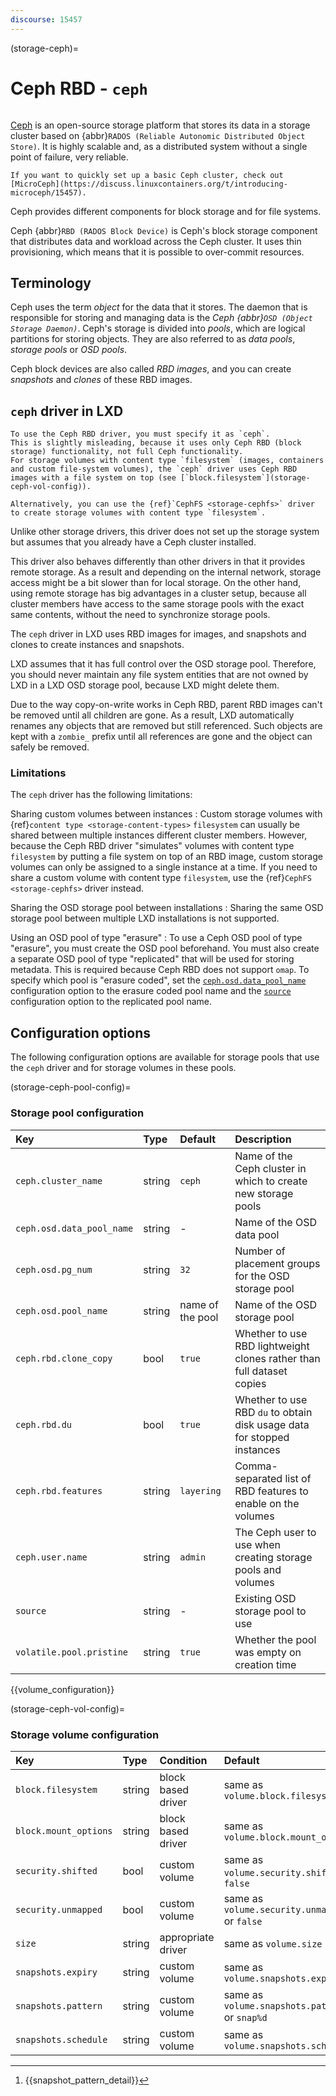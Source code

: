 ```yaml
---
discourse: 15457
---
```


(storage-ceph)=
# Ceph RBD - `ceph`

```{youtube} https://youtube.com/watch?v=kVLGbvRU98A
```

<!-- Include start Ceph intro -->
[Ceph](https://ceph.io/en/) is an open-source storage platform that stores its data in a storage cluster based on {abbr}`RADOS (Reliable Autonomic Distributed Object Store)`.
It is highly scalable and, as a distributed system without a single point of failure, very reliable.

```{tip}
If you want to quickly set up a basic Ceph cluster, check out [MicroCeph](https://discuss.linuxcontainers.org/t/introducing-microceph/15457).
```

Ceph provides different components for block storage and for file systems.
<!-- Include end Ceph intro -->

Ceph {abbr}`RBD (RADOS Block Device)` is Ceph's block storage component that distributes data and workload across the Ceph cluster.
It uses thin provisioning, which means that it is possible to over-commit resources.

## Terminology

<!-- Include start Ceph terminology -->
Ceph uses the term *object* for the data that it stores.
The daemon that is responsible for storing and managing data is the *Ceph {abbr}`OSD (Object Storage Daemon)`*.
Ceph's storage is divided into *pools*, which are logical partitions for storing objects.
They are also referred to as *data pools*, *storage pools* or *OSD pools*.
<!-- Include end Ceph terminology -->

Ceph block devices are also called *RBD images*, and you can create *snapshots* and *clones* of these RBD images.

## `ceph` driver in LXD

```{note}
To use the Ceph RBD driver, you must specify it as `ceph`.
This is slightly misleading, because it uses only Ceph RBD (block storage) functionality, not full Ceph functionality.
For storage volumes with content type `filesystem` (images, containers and custom file-system volumes), the `ceph` driver uses Ceph RBD images with a file system on top (see [`block.filesystem`](storage-ceph-vol-config)).

Alternatively, you can use the {ref}`CephFS <storage-cephfs>` driver to create storage volumes with content type `filesystem`.
```

<!-- Include start Ceph driver cluster -->
Unlike other storage drivers, this driver does not set up the storage system but assumes that you already have a Ceph cluster installed.
<!-- Include end Ceph driver cluster -->

<!-- Include start Ceph driver remote -->
This driver also behaves differently than other drivers in that it provides remote storage.
As a result and depending on the internal network, storage access might be a bit slower than for local storage.
On the other hand, using remote storage has big advantages in a cluster setup, because all cluster members have access to the same storage pools with the exact same contents, without the need to synchronize storage pools.
<!-- Include end Ceph driver remote -->

The `ceph` driver in LXD uses RBD images for images, and snapshots and clones to create instances and snapshots.

<!-- Include start Ceph driver control -->
LXD assumes that it has full control over the OSD storage pool.
Therefore, you should never maintain any file system entities that are not owned by LXD in a LXD OSD storage pool, because LXD might delete them.
<!-- Include end Ceph driver control -->

Due to the way copy-on-write works in Ceph RBD, parent RBD images can't be removed until all children are gone.
As a result, LXD automatically renames any objects that are removed but still referenced.
Such objects are kept with a  `zombie_` prefix until all references are gone and the object can safely be removed.

### Limitations

The `ceph` driver has the following limitations:

Sharing custom volumes between instances
: Custom storage volumes with {ref}`content type <storage-content-types>` `filesystem` can usually be shared between multiple instances different cluster members.
  However, because the Ceph RBD driver "simulates" volumes with content type `filesystem` by putting a file system on top of an RBD image, custom storage volumes can only be assigned to a single instance at a time.
  If you need to share a custom volume with content type `filesystem`, use the {ref}`CephFS <storage-cephfs>` driver instead.

Sharing the OSD storage pool between installations
: Sharing the same OSD storage pool between multiple LXD installations is not supported.

Using an OSD pool of type "erasure"
: To use a Ceph OSD pool of type "erasure", you must create the OSD pool beforehand.
  You must also create a separate OSD pool of type "replicated" that will be used for storing metadata.
  This is required because Ceph RBD does not support `omap`.
  To specify which pool is "erasure coded", set the [`ceph.osd.data_pool_name`](storage-ceph-pool-config) configuration option to the erasure coded pool name and the [`source`](storage-ceph-pool-config) configuration option to the replicated pool name.

## Configuration options

The following configuration options are available for storage pools that use the `ceph` driver and for storage volumes in these pools.

(storage-ceph-pool-config)=
### Storage pool configuration

Key                           | Type                          | Default                                 | Description
:--                           | :---                          | :------                                 | :----------
`ceph.cluster_name`           | string                        | `ceph`                                  | Name of the Ceph cluster in which to create new storage pools
`ceph.osd.data_pool_name`     | string                        | -                                       | Name of the OSD data pool
`ceph.osd.pg_num`             | string                        | `32`                                    | Number of placement groups for the OSD storage pool
`ceph.osd.pool_name`          | string                        | name of the pool                        | Name of the OSD storage pool
`ceph.rbd.clone_copy`         | bool                          | `true`                                  | Whether to use RBD lightweight clones rather than full dataset copies
`ceph.rbd.du`                 | bool                          | `true`                                  | Whether to use RBD `du` to obtain disk usage data for stopped instances
`ceph.rbd.features`           | string                        | `layering`                              | Comma-separated list of RBD features to enable on the volumes
`ceph.user.name`              | string                        | `admin`                                 | The Ceph user to use when creating storage pools and volumes
`source`                      | string                        | -                                       | Existing OSD storage pool to use
`volatile.pool.pristine`      | string                        | `true`                                  | Whether the pool was empty on creation time

{{volume_configuration}}

(storage-ceph-vol-config)=
### Storage volume configuration

Key                     | Type      | Condition                 | Default                                        | Description
:--                     | :---      | :--------                 | :------                                        | :----------
`block.filesystem`      | string    | block based driver        | same as `volume.block.filesystem`              | {{block_filesystem}}
`block.mount_options`   | string    | block based driver        | same as `volume.block.mount_options`           | Mount options for block devices
`security.shifted`      | bool      | custom volume             | same as `volume.security.shifted` or `false`   | {{enable_ID_shifting}}
`security.unmapped`     | bool      | custom volume             | same as `volume.security.unmapped` or `false`  | Disable ID mapping for the volume
`size`                  | string    | appropriate driver        | same as `volume.size`                          | Size/quota of the storage volume
`snapshots.expiry`      | string    | custom volume             | same as `volume.snapshots.expiry`              | {{snapshot_expiry_format}}
`snapshots.pattern`     | string    | custom volume             | same as `volume.snapshots.pattern` or `snap%d` | {{snapshot_pattern_format}} [^*]
`snapshots.schedule`    | string    | custom volume             | same as `volume.snapshots.schedule`            | {{snapshot_schedule_format}}

[^*]: {{snapshot_pattern_detail}}
